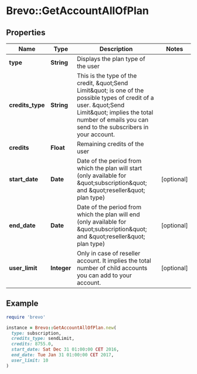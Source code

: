 # Brevo::GetAccountAllOfPlan

## Properties

| Name | Type | Description | Notes |
| ---- | ---- | ----------- | ----- |
| **type** | **String** | Displays the plan type of the user |  |
| **credits_type** | **String** | This is the type of the credit, \&quot;Send Limit\&quot; is one of the possible types of credit of a user. \&quot;Send Limit\&quot; implies the total number of emails you can send to the subscribers in your account. |  |
| **credits** | **Float** | Remaining credits of the user |  |
| **start_date** | **Date** | Date of the period from which the plan will start (only available for \&quot;subscription\&quot; and \&quot;reseller\&quot; plan type) | [optional] |
| **end_date** | **Date** | Date of the period from which the plan will end (only available for \&quot;subscription\&quot; and \&quot;reseller\&quot; plan type) | [optional] |
| **user_limit** | **Integer** | Only in case of reseller account. It implies the total number of child accounts you can add to your account. | [optional] |

## Example

```ruby
require 'brevo'

instance = Brevo::GetAccountAllOfPlan.new(
  type: subscription,
  credits_type: sendLimit,
  credits: 8755.0,
  start_date: Sat Dec 31 01:00:00 CET 2016,
  end_date: Tue Jan 31 01:00:00 CET 2017,
  user_limit: 10
)
```

